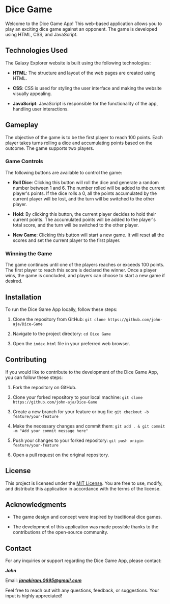 # Dice Game

Welcome to the Dice Game App! This web-based application allows you to play an exciting dice game against an opponent. The game is developed using HTML, CSS, and JavaScript.

## Technologies Used

The Galaxy Explorer website is built using the following technologies:

- **HTML**: The structure and layout of the web pages are created using HTML.

- **CSS**: CSS is used for styling the user interface and making the website visually appealing.

- **JavaScript**: JavaScript is responsible for the functionality of the app, handling user interactions.

## Gameplay

The objective of the game is to be the first player to reach 100 points. Each player takes turns rolling a dice and accumulating points based on the outcome. The game supports two players.

### Game Controls

The following buttons are available to control the game:

- **Roll Dice**: Clicking this button will roll the dice and generate a random number between 1 and 6. The number rolled will be added to the current player's points. If the dice rolls a 0, all the points accumulated by the current player will be lost, and the turn will be switched to the other player.

- **Hold**: By clicking this button, the current player decides to hold their current points. The accumulated points will be added to the player's total score, and the turn will be switched to the other player.

- **New Game**: Clicking this button will start a new game. It will reset all the scores and set the current player to the first player.

### Winning the Game

The game continues until one of the players reaches or exceeds 100 points. The first player to reach this score is declared the winner. Once a player wins, the game is concluded, and players can choose to start a new game if desired.

## Installation

To run the Dice Game App locally, follow these steps:

1. Clone the repository from GitHub: `git clone https://github.com/john-aja/Dice-Game`

2. Navigate to the project directory: `cd Dice Game`

3. Open the `index.html` file in your preferred web browser.

## Contributing

If you would like to contribute to the development of the Dice Game App, you can follow these steps:

1. Fork the repository on GitHub.

2. Clone your forked repository to your local machine: `git clone https://github.com/john-aja/Dice-Game`

3. Create a new branch for your feature or bug fix: `git checkout -b feature/your-feature`

4. Make the necessary changes and commit them: `git add . & git commit -m "Add your commit message here"`

5. Push your changes to your forked repository: `git push origin feature/your-feature`

6. Open a pull request on the original repository.

## License

This project is licensed under the [MIT License](LICENSE). You are free to use, modify, and distribute this application in accordance with the terms of the license.

## Acknowledgments

- The game design and concept were inspired by traditional dice games.

- The development of this application was made possible thanks to the contributions of the open-source community.

## Contact

For any inquiries or support regarding the Dice Game App, please contact:

**_John_**

Email: ***janakiram.0695@gmail.com***

Feel free to reach out with any questions, feedback, or suggestions. Your input is highly appreciated!
